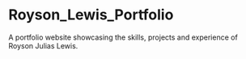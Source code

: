 # Royson_Lewis_Portfolio
A portfolio website showcasing the skills, projects and experience of Royson Julias Lewis. 
